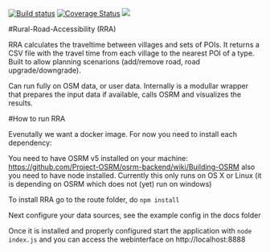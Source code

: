  
[![Build status](https://travis-ci.org/WorldBank-Transport/Rural-Road-Accessibility.svg?branch=master)](https://travis-ci.org/WorldBank-Transport/Rural-Road-Accessibility/)
[![Coverage Status](https://coveralls.io/repos/github/WorldBank-Transport/Rural-Road-Accessibility/badge.svg)](https://coveralls.io/github/WorldBank-Transport/Rural-Road-Accessibility)
 <a href="https://codeclimate.com/github/WorldBank-Transport/Rural-Road-Accessibility"><img src="https://codeclimate.com/github/WorldBank-Transport/Rural-Road-Accessibility/badges/gpa.svg" /></a>
 
#Rural-Road-Accessibility (RRA)

RRA calculates the traveltime between villages and sets of POIs. It returns a CSV file with the travel time from each village to the nearest POI of a type. Built to allow planning scenarions (add/remove road, road upgrade/downgrade).

Can run fully on OSM data, or user data. Internally is a modullar wrapper that prepares the input data if available, calls OSRM and visualizes the results.

#How to run RRA

Evenutally we want a docker image. For now you need to install each dependency:

You need to have OSRM v5 installed on your machine: https://github.com/Project-OSRM/osrm-backend/wiki/Building-OSRM also you need to have node installed. Currently this only runs on OS X or Linux (it is depending on OSRM which does not (yet) run on windows)

To install RRA go to the route folder, do `npm install`

Next configure your data sources, see the example config in the docs folder

Once it is installed and properly configured start the application with `node index.js` and you can access the webinterface on http://localhost:8888
